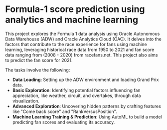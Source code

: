# Formula-1 score prediction using analytics and machine learning

This project explores the Formula 1 data analysis using Oracle Autonomous Data Warehouse (ADW) and Oracle Analytics Cloud (OAC). It delves into the factors that contribute to the race experience for fans using machine learning, leveraging historical race data from 1950 to 2021 and fan score data ranging from (2008 - 2020) from racefans.net. This project also aims to predict the fan score for 2021.

The tasks involve the following:
- **Data Loading**: Setting up the ADW environment and loading Grand Prix data.
- **Basic Exploration**: Identifying potential factors influencing fan appreciation, like weather, circuit, and overtakes, through data visualization.
- **Advanced Exploration**: Uncovering hidden patterns by crafting features like "Come back score" and "RankVersusPosition".
- **Machine Learning Training & Prediction**: Using AutoML to build a model predicting fan scores and evaluating its accuracy.
